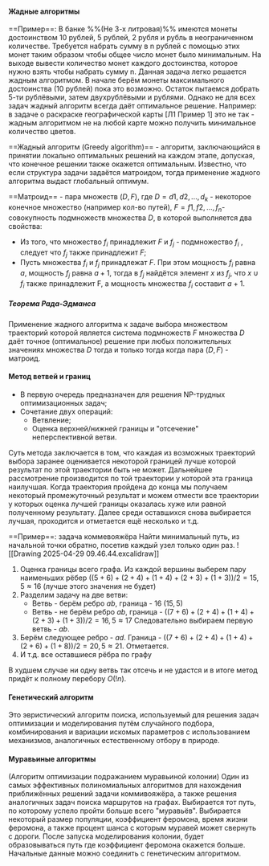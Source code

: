 #### Жадные алгоритмы

==Пример==: В банке %%(Не 3-х литровая)%% имеются монеты достоинством 10 рублей, 5 рублей, 2 рубля и рубль в неограниченном количестве. Требуется набрать сумму в n рублей с помощью этих монет таким образом чтобы общее число монет было минимальным. На выходе вывести количество монет каждого достоинства, которое нужно взять чтобы набрать сумму n.
Данная задача легко решается жадным алгоритмом. В начале берём монеты максимального достоинства (10 рублей) пока это возможно. Остаток пытаемся добрать 5-ти рублёвыми, затем двухрублёвыми и рублями. Однако не для всех задач жадный алгоритм всегда даёт оптимальное решение. Например: в задаче о раскраске географической карты [Л1 Пример 1] это не так - жадным алгоритмом не на любой карте можно получить минимальное количество цветов. 

==Жадный алгоритм (Greedy algorithm)== - алгоритм, заключающийся в принятии локально оптимальных решений на каждом этапе, допуская, что конечное решении также окажется оптимальным. Известно, что если структура задачи задаётся матроидом, тогда применение жадного алгоритма выдаст глобальный оптимум.

==Матроид== - пара множеств $(D, F)$, где $D = {d1, d2, ..., d_{k}}$ - некоторое конечное множество (например кол-во путей), $F = {f1, f2, ..., f_{n}}$- совокупность подмножеств множества $D$, в которой выполняется два свойства:
- Из того, что множество $f_{i}$ принадлежит $F$ и $f_{j}$ - подмножество $f_{i}$ , следует что $f_{j}$ также принадлежит $F$;
- Пусть множества $f_{i}$ и $f_{j}$ принадлежат $F$. При этом мощность $f_{i}$ равна $a$, мощность $f_{j}$ равна $a+1$, тогда в $f_{j}$ найдётся элемент $x$ из $f_{j}$, что $x ∪ f_{i}$ также принадлежит F, а мощность множества $f_{i}$ составит $a+1$.
##### Теорема Рада-Эдманса
Применение жадного алгоритма к задаче выбора множеством траекторий которой является система подмножеств $F$ множества $D$ даёт точное (оптимальное) решение при любых положительных значениях множества $D$ тогда и только тогда когда пара $(D, F)$ - матроид.

#### Метод ветвей и границ

- В первую очередь предназначен для решения NP-трудных оптимизационных задач;
- Сочетание двух операций:
	- Ветвление;
	- Оценка верхней/нижней границы и "отсечение" неперспективной ветви.

Суть метода заключается в том, что каждая из возможных траекторий выбора заранее оценивается некоторой границей лучше которой результат по этой траектории быть не может. Дальнейшее рассмотрение производится по той траектории у которой эта граница наилучшая. Когда траектория пройдена до конца мы получаем некоторый промежуточный результат и можем отмести все траектории у которых оценка лучшей границы оказалась хуже или равной полученному результату. Далее среди оставшихся снова выбирается лучшая, проходится и отметается ещё несколько и т.д. 


==Пример==: задача коммевояжёра
Найти минимальный путь, из начальной точки обратно, посетив каждый узел только один раз.
![[Drawing 2025-04-29 09.46.44.excalidraw]]

1. Оценка границы всего графа.
   Из каждой вершины выберем пару наименьших рёбер $((5+6)+(2+4)+(1+4)+(2+3)+(1+3))/2=15,5 ≈ 16$ (лучше этого значения не будет)
2. Разделим задачу на две ветви:
	- Ветвь - берём ребро $ab$, граница - $16$ ($15,5$)
	- Ветвь - не берём ребро $ab$, граница - $((7+6)+(2+4)+(1+4)+(2+3)+(1+3))/2=16,5 ≈ 17$ 
	Следовательно выбираем первую ветвь - $ab$.
3. Берём следующее ребро - $ad$. Граница - $((7+6)+(2+4)+(1+4)+(2+6)+(1+8))/2=20,5 ≈ 21$. Отметается.
4. И т.д. все оставшиеся рёбра по графу

В худшем случае ни одну ветвь так отсечь и не удастся и в итоге метод придёт к полному перебору $O(!n)$.
#### Генетический алгоритм

Это эвристический алгоритм поиска, используемый для решения задач оптимизации и моделирования путём случайного подбора, комбинирования и вариации искомых параметров с использованием механизмов, аналогичных естественному отбору в природе.
#### Муравьиные алгоритмы

(Алгоритм оптимизации подражанием муравьиной колонии) Один из самых эффективных полиномиальных алгоритмов для нахождения приближённых решений задачи коммивояжёра, а также решения аналогичных задач поиска маршрутов на графах.
Выбирается тот путь, по которому успело пройти больше всего "муравьёв". 
Выбирается некоторый размер популяции, коэффициент феромона, время жизни феромона, а также процент шанса с которым муравей может свернуть с дороги. После запуска моделирования колонии, будет образовываться путь где коэффициент феромона окажется больше.
Начальные данные можно соединить с генетическим алгоритмом.
